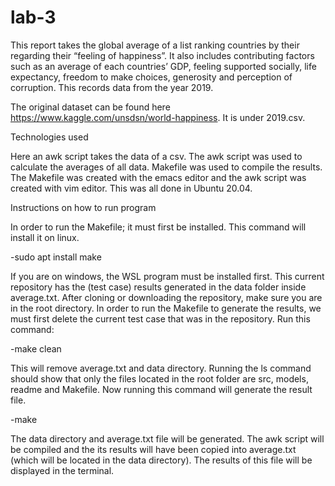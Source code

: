 # lab-3
This report takes the global average of a list ranking countries by their regarding their  “feeling of happiness”. It also includes contributing factors such as an average of each countries’ GDP, feeling supported socially, life expectancy, freedom to make choices, generosity and perception of corruption. This records data from the year 2019.

The original dataset can be found here https://www.kaggle.com/unsdsn/world-happiness. It is under 2019.csv. 

Technologies used

Here an awk script takes the data of a csv. The awk script was used to calculate the averages of all data. Makefile was used to compile the results. The Makefile was created with the emacs editor and the awk script was created with vim editor. This was all done in Ubuntu 20.04. 

Instructions on how to run program

In order to run the Makefile; it must first be installed. This command will install it on linux. 

-sudo apt install make

If you are on windows, the WSL program must be installed first. 
This current repository has the (test case) results generated in the data folder inside average.txt. After cloning or downloading the repository, make sure you are in the root directory.  In order to run the Makefile to generate the results, we must first delete the current test case that was in the repository. Run this command:

-make clean

This will remove average.txt and data directory. Running the ls command should show that only the files located in the root folder are src, models, readme and Makefile. Now running this command will generate the result file. 

-make

The data directory and average.txt file will be generated. The awk script will be compiled and the its results will have been copied into average.txt (which will be located in the data directory).  The results of this file will be displayed in the terminal. 
